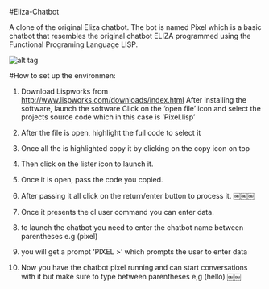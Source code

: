 #Eliza-Chatbot

A clone of the original Eliza chatbot. The bot is named Pixel which is a basic chatbot that resembles the original chatbot ELIZA programmed using the Functional Programing Language LISP.

![alt tag](http://i.imgur.com/sccpB4h.png)

#How to set up the environmen:

1) Download Lispworks from http://www.lispworks.com/downloads/index.html
After installing the software, launch the software
Click on the ‘open file’ icon and select the projects source code which in this case is ‘Pixel.lisp’ 

2) After the file is open, highlight the full code to select it

3) Once all the is highlighted copy it by clicking on the copy icon on top

4) Then click on the lister icon to launch it. 

5) Once it is open, pass the code you copied.

6) After passing it all click on the return/enter button to process it.
￼￼￼
7) Once it presents the cl user command you can enter data.

8) to launch the chatbot you need to enter the chatbot name between parentheses e.g (pixel)

9) you will get a prompt ‘PIXEL >’ which prompts the user to enter data

10) Now you have the chatbot pixel running and can start conversations with it but make sure to
type between parentheses e,g (hello)
￼￼
